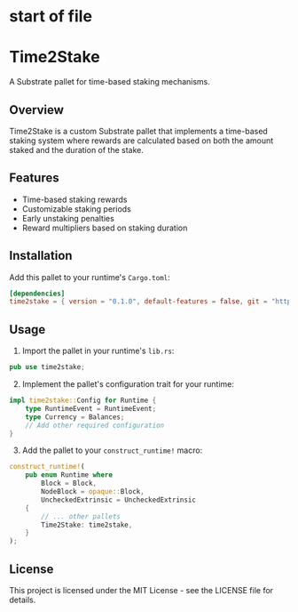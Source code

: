  # start of file
# Time2Stake

A Substrate pallet for time-based staking mechanisms.

## Overview

Time2Stake is a custom Substrate pallet that implements a time-based staking system where rewards are calculated based on both the amount staked and the duration of the stake.

## Features

- Time-based staking rewards
- Customizable staking periods
- Early unstaking penalties
- Reward multipliers based on staking duration

## Installation

Add this pallet to your runtime's `Cargo.toml`:

```toml
[dependencies]
time2stake = { version = "0.1.0", default-features = false, git = "https://github.com/yourusername/time2stake" }
```

## Usage

1. Import the pallet in your runtime's `lib.rs`:

```rust
pub use time2stake;
```

2. Implement the pallet's configuration trait for your runtime:

```rust
impl time2stake::Config for Runtime {
    type RuntimeEvent = RuntimeEvent;
    type Currency = Balances;
    // Add other required configuration
}
```

3. Add the pallet to your `construct_runtime!` macro:

```rust
construct_runtime!(
    pub enum Runtime where
        Block = Block,
        NodeBlock = opaque::Block,
        UncheckedExtrinsic = UncheckedExtrinsic
    {
        // ... other pallets
        Time2Stake: time2stake,
    }
);
```

## License

This project is licensed under the MIT License - see the LICENSE file for details.
